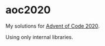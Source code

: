 # aoc2020
My solutions for [Advent of Code 2020](https://adventofcode.com/2020/).

Using only internal libraries.
